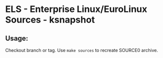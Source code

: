 # ELS - Enterprise Linux/EuroLinux Sources - ksnapshot
 
## Usage:
  Checkout branch or tag. Use `make sources` to recreate  SOURCE0 archive.
